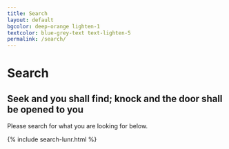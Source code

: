 ```yaml
---
title: Search
layout: default
bgcolor: deep-orange lighten-1
textcolor: blue-grey-text text-lighten-5
permalink: /search/
---
```


# Search

<span class="fa-stack subtlecircle" style="font-size:100px; background:rgba(255,166,0,0.1)">
<i class="fa fa-circle fa-stack-2x text-white"></i>
<i class="fa fa-search fa-stack-1x text-deep-orange lighten-1"></i>
</span>

## Seek and you shall find; knock and the door shall be opened to you

Please search for what you are looking for below.

{% include search-lunr.html %}
